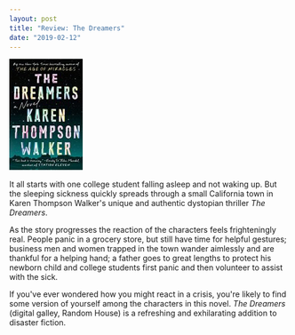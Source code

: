 ```yaml
---
layout: post
title: "Review: The Dreamers"
date: "2019-02-12"
---
```


![](/assets/images/51RKASJImqL-132x200.jpg)

It all starts with one college student falling asleep and not waking up. But the sleeping sickness quickly spreads through a small California town in Karen Thompson Walker's unique and authentic dystopian thriller _The Dreamers_.

As the story progresses the reaction of the characters feels frighteningly real. People panic in a grocery store, but still have time for helpful gestures; business men and women trapped in the town wander aimlessly and are thankful for a helping hand; a father goes to great lengths to protect his newborn child and college students first panic and then volunteer to assist with the sick.

If you've ever wondered how you might react in a crisis, you're likely to find some version of yourself among the characters in this novel. _The Dreamers_ (digital galley, Random House) is a refreshing and exhilarating addition to disaster fiction.
